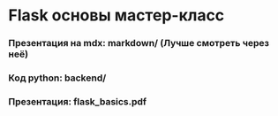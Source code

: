 # Flask основы мастер-класс

### Презентация на mdx: markdown/ (Лучше смотреть через неё)
### Код python: backend/
### Презентация: flask_basics.pdf
